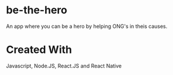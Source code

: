 # be-the-hero
An app where you can be a hero by helping ONG's in theis causes.

# Created With
Javascript, Node.JS, React.JS and React Native

